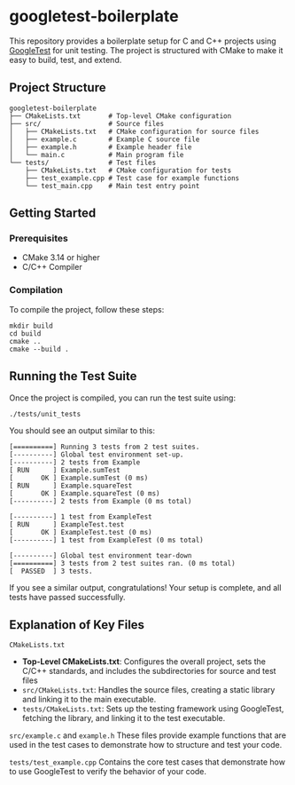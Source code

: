 # googletest-boilerplate

This repository provides a boilerplate setup for C and C++ projects using [GoogleTest](https://github.com/google/googletest) for unit testing. The project is structured with CMake to make it easy to build, test, and extend.

## Project Structure

```
googletest-boilerplate
├── CMakeLists.txt       # Top-level CMake configuration
├── src/                 # Source files
│   ├── CMakeLists.txt   # CMake configuration for source files
│   ├── example.c        # Example C source file
│   ├── example.h        # Example header file
│   └── main.c           # Main program file
└── tests/               # Test files
    ├── CMakeLists.txt   # CMake configuration for tests
    ├── test_example.cpp # Test case for example functions
    └── test_main.cpp    # Main test entry point
```

## Getting Started
### Prerequisites
- CMake 3.14 or higher
- C/C++ Compiler

### Compilation
To compile the project, follow these steps:

```
mkdir build
cd build
cmake ..
cmake --build .
```

## Running the Test Suite
Once the project is compiled, you can run the test suite using:
```
./tests/unit_tests
```

You should see an output similar to this:
```
[==========] Running 3 tests from 2 test suites.
[----------] Global test environment set-up.
[----------] 2 tests from Example
[ RUN      ] Example.sumTest
[       OK ] Example.sumTest (0 ms)
[ RUN      ] Example.squareTest
[       OK ] Example.squareTest (0 ms)
[----------] 2 tests from Example (0 ms total)

[----------] 1 test from ExampleTest
[ RUN      ] ExampleTest.test
[       OK ] ExampleTest.test (0 ms)
[----------] 1 test from ExampleTest (0 ms total)

[----------] Global test environment tear-down
[==========] 3 tests from 2 test suites ran. (0 ms total)
[  PASSED  ] 3 tests.
```

If you see a similar output, congratulations! Your setup is complete, and all tests have passed successfully.


## Explanation of Key Files 
`CMakeLists.txt`
- **Top-Level CMakeLists.txt**: Configures the overall project, sets the C/C++ standards, and includes the subdirectories for source and test files
- `src/CMakeLists.txt`: Handles the source files, creating a static library and linking it to the main executable.
- `tests/CMakeLists.txt`: Sets up the testing framework using GoogleTest, fetching the library, and linking it to the test executable.

`src/example.c` and `example.h`
These files provide example functions that are used in the test cases to demonstrate how to structure and test your code.

`tests/test_example.cpp`
Contains the core test cases that demonstrate how to use GoogleTest to verify the behavior of your code.
